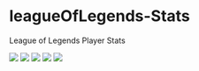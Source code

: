 # leagueOfLegends-Stats
League of Legends Player Stats


![](https://lolstatsv2.peralstudio.com/readmeImages/1.png)
![](https://lolstatsv2.peralstudio.com/readmeImages/3.png)
![](https://lolstatsv2.peralstudio.com/readmeImages/4.png)
![](https://lolstatsv2.peralstudio.com/readmeImages/5.png)
![](https://lolstatsv2.peralstudio.com/readmeImages/6.png)
